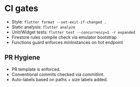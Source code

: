# CI gates
- Style: `flutter format --set-exit-if-changed .`
- Static analysis: `flutter analyze`
- Unit/Widget tests: `flutter test --concurrency=1 -r expanded`
- Firestore rules compile check via emulator bootstrap
- Functions guard enforces minInstances on hot endpoint

## PR Hygiene
- PR template is enforced.
- Conventional commits checked via commitlint.
- Auto-labels based on paths + size labels added.